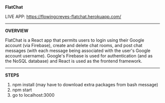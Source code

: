 **FlatChat**

LIVE APP: https://flowingcreyes-flatchat.herokuapp.com/

---

**OVERVIEW**

FlatChat is a React app that permits users to login using their Google account (via Firebase), create and delete chat rooms, and post chat messages (with each message being associated with the user's Google account username). Google's Firebase is used for authentication (and as the NoSQL database) and React is used as the frontend framework.

---
**STEPS**

1. npm install (may have to download extra packages from bash message)
2. npm start
3. go to localhost:3000


